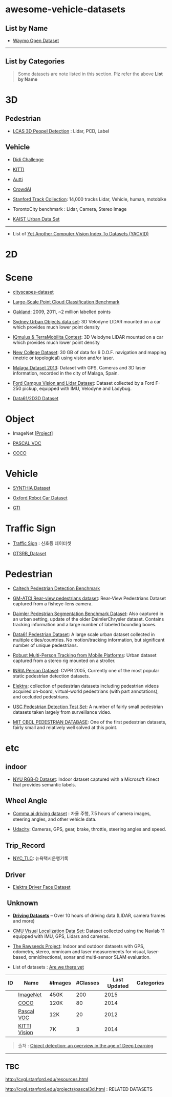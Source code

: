 # awesome-vehicle-datasets

## List by Name  


- [Waymo Open Dataset](Waymo-Open-Dataset/README.md)














---  

## List by Categories 

> Some datasets are note listed in this section. Plz refer the above **List by Name**

# 3D 

## Pedestrian

- [LCAS 3D Peopel Detection](https://github.com/hunjung-lim/awesome-vehicle-datasets/tree/master/Pedestrian/L-CAS-3D-people) : Lidar, PCD, Label 

## Vehicle 

- [Didi Challenge](https://github.com/hunjung-lim/awesome-vehicle-datasets/tree/master/vehicle/Didi-Challange)

- [KITTI](https://github.com/hunjung-lim/awesome-vehicle-datasets/tree/master/vehicle/kitti)

- [Autti](https://github.com/hunjung-lim/awesome-vehicle-datasets/tree/master/vehicle/Autti)

- [CrowdAI](https://github.com/hunjung-lim/awesome-vehicle-datasets/tree/master/vehicle/CrowdAI)

- [Stanford Track Collection](https://github.com/hunjung-lim/awesome-vehicle-datasets/tree/master/vehicle/Stanford_Track_Collection): 14,000 tracks Lidar, Vehicle, human, motobike

- TorontoCity benchmark : Lidar, Camera, Stereo Image

- [KAIST Urban Data Set](./vehicle/KaistUrbanDataset/README.md)

---

- List of [Yet Another Computer Vision Index To Datasets (YACVID)](http://riemenschneider.hayko.at/vision/dataset/index.php)

# 2D 

# Scene 

- [cityscapes-dataset](https://github.com/hunjung-lim/awesome-vehicle-datasets/tree/master/scene/cityscapes)

- [Large-Scale Point Cloud Classification Benchmark](https://github.com/hunjung-lim/awesome-vehicle-datasets/tree/master/scene/semantic3d)

- [Oakland](https://github.com/hunjung-lim/awesome-vehicle-datasets/tree/master/scene/Oakland): 2009, 2011, ~2 million labelled points

- [Sydney Urban Objects data set](https://github.com/hunjung-lim/awesome-vehicle-datasets/tree/master/scene/sydney_urban_objects_dataset): 3D Velodyne LIDAR mounted on a car which provides much lower point density


- [IQmulus & TerraMobilita Contest](https://github.com/hunjung-lim/awesome-vehicle-datasets/tree/master/scene/Terra_Mobilita_Contest): 3D Velodyne LIDAR mounted on a car which provides much lower point density

- [New College Dataset](https://github.com/hunjung-lim/awesome-vehicle-datasets/tree/master/scene/NewCollegeData): 30 GB of data for 6 D.O.F. navigation and mapping (metric or topological) using vision and/or laser.

- [Malaga Dataset 2013](https://github.com/hunjung-lim/awesome-vehicle-datasets/tree/master/scene/Malaga_Dataset): Dataset with GPS, Cameras and 3D laser information, recorded in the city of Malaga, Spain.


- [Ford Campus Vision and Lidar Dataset](https://github.com/hunjung-lim/awesome-vehicle-datasets/tree/master/scene/Ford_Campus_dataset): Dataset collected by a Ford F-250 pickup, equipped with IMU, Velodyne and Ladybug.

- [Data61/2D3D Dataset](https://github.com/hunjung-lim/awesome-vehicle-datasets/tree/master/scene/Data61_2D3D_Dataset)

# Object

* ImageNet [[Project]](https://github.com/hunjung-lim/awesome-vehicle-datasets/tree/master/Object/ImageNet)

- [PASCAL VOC](https://github.com/hunjung-lim/awesome-vehicle-datasets/tree/master/vehicle/PASCAL_VOC)

* [COCO](https://github.com/hunjung-lim/awesome-vehicle-datasets/tree/master/COCO)


# Vehicle 



- [SYNTHIA Dataset](https://github.com/hunjung-lim/awesome-vehicle-datasets/tree/master/vehicle/SYNTHIA%20Dataset)

* [Oxford Robot Car Dataset](https://github.com/hunjung-lim/awesome-vehicle-datasets/tree/master/vehicle/Oxford_Robotcar_Dataset)

- [GTI](https://github.com/hunjung-lim/awesome-vehicle-datasets/tree/master/vehicle/GTI)

# Traffic Sign
* [Traffic Sign](https://github.com/hunjung-lim/awesome-vehicle-datasets/tree/master/Traffic_Sign/BelgiumTS) : 신호등 데이터셋

- [GTSRB_Dataset](https://github.com/hunjung-lim/awesome-vehicle-datasets/tree/master/Traffic_Sign/GTSRB_Dataset)

# Pedestrian

- [Caltech Pedestrian Detection Benchmark](https://github.com/hunjung-lim/awesome-vehicle-datasets/tree/master/Pedestrian/Caltech_Pedestrian_Dataset)

- [GM-ATCI Rear-view pedestrians dataset](https://github.com/hunjung-lim/awesome-vehicle-datasets/tree/master/Pedestrian/GM_ATCI): Rear-View Pedestrians Dataset captured from a fisheye-lens camera.

- [Daimler Pedestrian Segmentation Benchmark Dataset](https://github.com/hunjung-lim/awesome-vehicle-datasets/tree/master/Pedestrian/Daimler_Pedestrian_Segmentation_Benchmark_Dataset): Also captured in an urban setting, update of the older DaimlerChrysler dataset. Contains tracking information and a large number of labeled bounding boxes.

- [Data61 Pedestrian Dataset](https://github.com/hunjung-lim/awesome-vehicle-datasets/tree/master/Pedestrian/Data61_Pedestrian_Dataset): A large scale urban dataset collected in multiple cities/countries. No motion/tracking information, but significant number of unique pedestrians.

- [Robust Multi-Person Tracking from Mobile Platforms](https://github.com/hunjung-lim/awesome-vehicle-datasets/tree/master/Pedestrian/Robust_Multi-Person_Tracking): Urban dataset captured from a stereo rig mounted on a stroller.

- [INRIA Person Dataset](https://github.com/hunjung-lim/awesome-vehicle-datasets/tree/master/Pedestrian/INRIA_Person_Dataset): CVPR 2005, Currently one of the most popular static pedestrian detection datasets.

- [Elektra](https://github.com/hunjung-lim/awesome-vehicle-datasets/tree/master/Pedestrian/Elektra): collection of pedestrian datasets including pedestrian videos acquired on-board, virtual-world pedestrians (with part annotations), and occluded pedestrians.

- [USC Pedestrian Detection Test Set](https://github.com/hunjung-lim/awesome-vehicle-datasets/tree/master/Pedestrian/USC_Pedestrian_Detection_TestSet): A number of fairly small pedestrian datasets taken largely from surveillance video.

- [MIT CBCL PEDESTRIAN DATABASE](https://github.com/hunjung-lim/awesome-vehicle-datasets/tree/master/Pedestrian/MIT_CBCL_Pedestrian_Data): One of the first pedestrian datasets, fairly small and relatively well solved at this point.


# etc
## indoor

- [NYU RGB-D Dataset](http://cs.nyu.edu/~silberman/datasets/): Indoor dataset captured with a Microsoft Kinect that provides semantic labels.


## Wheel Angle
- [Comma.ai driving dataset](https://github.com/hunjung-lim/awesome-vehicle-datasets/tree/master/etc/Wheel_Angle/CommaAI) : 자율 주행, 7.5 hours of camera images, steering angles, and other vehicle data.

- [Udacity](https://github.com/hunjung-lim/awesome-vehicle-datasets/tree/master/etc/Wheel_Angle/udacity): Cameras, GPS, gear, brake, throttle, steering angles and speed.

## Trip_Record

- [NYC_TLC](https://github.com/hunjung-lim/awesome-vehicle-datasets/tree/master/etc/Trip_Record/NYC_TLC): 뉴욕택시운행기록


## Driver

- [Elektra Driver Face Dataset](https://github.com/hunjung-lim/awesome-vehicle-datasets/tree/master/etc/Driver/Elektra_Driver_Face_dataset)

##  Unknown

* [**Driving Datasets**](https://github.com/udacity/self-driving-car/tree/master/datasets) – Over 10 hours of driving data (LIDAR, camera frames and more)

- [CMU Visual Localization Data Set](http://3dvis.ri.cmu.edu/data-sets/localization/): Dataset collected using the Navlab 11 equipped with IMU, GPS, Lidars and cameras.

- [The Rawseeds Project](http://www.rawseeds.org/): Indoor and outdoor datasets with GPS, odometry, stereo, omnicam and laser measurements for visual, laser-based, omnidirectional, sonar and multi-sensor SLAM evaluation.

- List of datasets : [Are we there yet](http://rodrigob.github.io/are_we_there_yet/build/#about)


|ID|Name|#Images|#Classes|Last Updated|Categories|
|-|-|-|-|-|-|
||[ImageNet](http://www.image-net.org/)|450K|200|2015||
||[COCO](http://cocodataset.org/)|120K|80|2014||
||[Pascal VOC](http://host.robots.ox.ac.uk/pascal/VOC/)|12K|20|2012||
||[KITTI Vision](http://www.cvlibs.net/datasets/kitti/)|7K|3|2014||


> 출처 : [Object detection: an overview in the age of Deep Learning](https://tryolabs.com/blog/2017/08/30/object-detection-an-overview-in-the-age-of-deep-learning/)


---

## TBC

http://cvgl.stanford.edu/resources.html

http://cvgl.stanford.edu/projects/pascal3d.html : RELATED DATASETS

